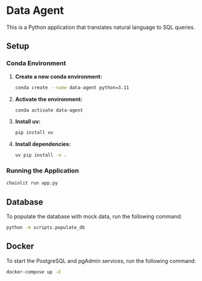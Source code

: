 # Data Agent

This is a Python application that translates natural language to SQL queries.

## Setup

### Conda Environment

1.  **Create a new conda environment:**
    ```bash
    conda create --name data-agent python=3.11
    ```

2.  **Activate the environment:**
    ```bash
    conda activate data-agent
    ```

3.  **Install uv:**
    ```bash
    pip install uv
    ```

4.  **Install dependencies:**
    ```bash
    uv pip install -e .
    ```

### Running the Application

```bash
chainlit run app.py
```

## Database

To populate the database with mock data, run the following command:

```bash
python -m scripts.populate_db
```

## Docker

To start the PostgreSQL and pgAdmin services, run the following command:

```bash
docker-compose up -d
```

